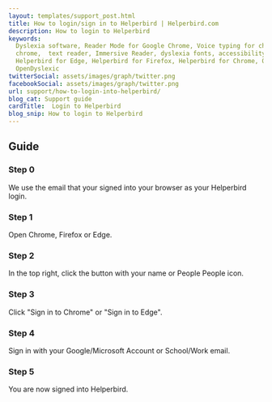 ```yaml
---
layout: templates/support_post.html
title: How to login/sign in to Helperbird | Helperbird.com
description: How to login to Helperbird
keywords:
  Dyslexia software, Reader Mode for Google Chrome, Voice typing for chrome, Text to speech for
  chrome,  text reader, Immersive Reader, dyslexia fonts, accessibility software, dyslexia software,
  Helperbird for Edge, Helperbird for Firefox, Helperbird for Chrome, Opendyslexic for Chrome,
  OpenDyslexic
twitterSocial: assets/images/graph/twitter.png
facebookSocial: assets/images/graph/twitter.png
url: support/how-to-login-into-helperbird/
blog_cat: Support guide
cardTitle:  Login to Helperbird
blog_snip: How to login to Helperbird
---
```


## Guide

### Step 0

We use the email that your signed into your browser as your Helperbird login.

### Step 1

Open Chrome, Firefox or Edge.

### Step 2

In the top right, click the button with your name or People People icon.

### Step 3

Click "Sign in to Chrome" or "Sign in to Edge".

### Step 4

Sign in with your Google/Microsoft Account or School/Work email.

### Step 5

You are now signed into Helperbird.
